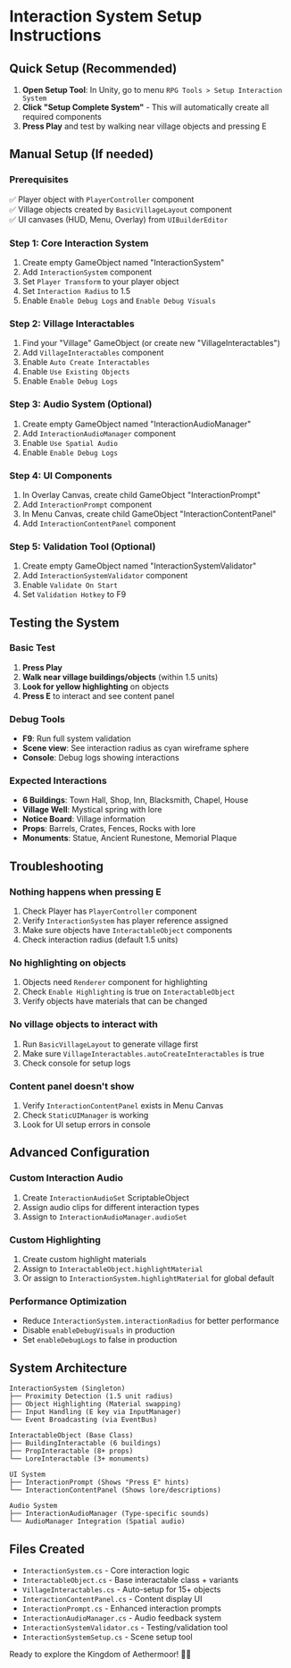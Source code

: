 # Interaction System Setup Instructions

## Quick Setup (Recommended)

1. **Open Setup Tool**: In Unity, go to menu `RPG Tools > Setup Interaction System`
2. **Click "Setup Complete System"** - This will automatically create all required components
3. **Press Play** and test by walking near village objects and pressing E

## Manual Setup (If needed)

### Prerequisites
✅ Player object with `PlayerController` component  
✅ Village objects created by `BasicVillageLayout` component  
✅ UI canvases (HUD, Menu, Overlay) from `UIBuilderEditor`  

### Step 1: Core Interaction System
1. Create empty GameObject named "InteractionSystem"
2. Add `InteractionSystem` component
3. Set `Player Transform` to your player object
4. Set `Interaction Radius` to 1.5
5. Enable `Enable Debug Logs` and `Enable Debug Visuals`

### Step 2: Village Interactables
1. Find your "Village" GameObject (or create new "VillageInteractables")
2. Add `VillageInteractables` component
3. Enable `Auto Create Interactables`
4. Enable `Use Existing Objects`
5. Enable `Enable Debug Logs`

### Step 3: Audio System (Optional)
1. Create empty GameObject named "InteractionAudioManager"
2. Add `InteractionAudioManager` component
3. Enable `Use Spatial Audio`
4. Enable `Enable Debug Logs`

### Step 4: UI Components
1. In Overlay Canvas, create child GameObject "InteractionPrompt"
2. Add `InteractionPrompt` component
3. In Menu Canvas, create child GameObject "InteractionContentPanel"
4. Add `InteractionContentPanel` component

### Step 5: Validation Tool (Optional)
1. Create empty GameObject named "InteractionSystemValidator"
2. Add `InteractionSystemValidator` component
3. Enable `Validate On Start`
4. Set `Validation Hotkey` to F9

## Testing the System

### Basic Test
1. **Press Play**
2. **Walk near village buildings/objects** (within 1.5 units)
3. **Look for yellow highlighting** on objects
4. **Press E** to interact and see content panel

### Debug Tools
- **F9**: Run full system validation
- **Scene view**: See interaction radius as cyan wireframe sphere
- **Console**: Debug logs showing interactions

### Expected Interactions
- **6 Buildings**: Town Hall, Shop, Inn, Blacksmith, Chapel, House
- **Village Well**: Mystical spring with lore
- **Notice Board**: Village information
- **Props**: Barrels, Crates, Fences, Rocks with lore
- **Monuments**: Statue, Ancient Runestone, Memorial Plaque

## Troubleshooting

### Nothing happens when pressing E
1. Check Player has `PlayerController` component
2. Verify `InteractionSystem` has player reference assigned
3. Make sure objects have `InteractableObject` components
4. Check interaction radius (default 1.5 units)

### No highlighting on objects
1. Objects need `Renderer` component for highlighting
2. Check `Enable Highlighting` is true on `InteractableObject`
3. Verify objects have materials that can be changed

### No village objects to interact with
1. Run `BasicVillageLayout` to generate village first
2. Make sure `VillageInteractables.autoCreateInteractables` is true
3. Check console for setup logs

### Content panel doesn't show
1. Verify `InteractionContentPanel` exists in Menu Canvas
2. Check `StaticUIManager` is working
3. Look for UI setup errors in console

## Advanced Configuration

### Custom Interaction Audio
1. Create `InteractionAudioSet` ScriptableObject
2. Assign audio clips for different interaction types
3. Assign to `InteractionAudioManager.audioSet`

### Custom Highlighting
1. Create custom highlight materials
2. Assign to `InteractableObject.highlightMaterial`
3. Or assign to `InteractionSystem.highlightMaterial` for global default

### Performance Optimization
- Reduce `InteractionSystem.interactionRadius` for better performance
- Disable `enableDebugVisuals` in production
- Set `enableDebugLogs` to false in production

## System Architecture

```
InteractionSystem (Singleton)
├── Proximity Detection (1.5 unit radius)
├── Object Highlighting (Material swapping)
├── Input Handling (E key via InputManager)
└── Event Broadcasting (via EventBus)

InteractableObject (Base Class)
├── BuildingInteractable (6 buildings)
├── PropInteractable (8+ props)
└── LoreInteractable (3+ monuments)

UI System
├── InteractionPrompt (Shows "Press E" hints)
└── InteractionContentPanel (Shows lore/descriptions)

Audio System
├── InteractionAudioManager (Type-specific sounds)
└── AudioManager Integration (Spatial audio)
```

## Files Created
- `InteractionSystem.cs` - Core interaction logic
- `InteractableObject.cs` - Base interactable class + variants
- `VillageInteractables.cs` - Auto-setup for 15+ objects
- `InteractionContentPanel.cs` - Content display UI
- `InteractionPrompt.cs` - Enhanced interaction prompts
- `InteractionAudioManager.cs` - Audio feedback system
- `InteractionSystemValidator.cs` - Testing/validation tool
- `InteractionSystemSetup.cs` - Scene setup tool

Ready to explore the Kingdom of Aethermoor! 🏰✨